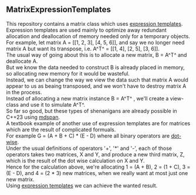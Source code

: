 ## MatrixExpressionTemplates
This repository contains a matrix class which uses [expression templates](https://en.wikipedia.org/wiki/Expression_templates). <br>Expression templates are used mainly to optimize away redundant allocation and deallocation of memory needed only for a temporary objects.<br>For example, let matrix A = [[1, 2, 3], [4, 5, 6]], and say we no longer need matrix A but want its transpose, i.e. A^T^ = [[1, 4], [2, 5], [3, 6]].<br>The usual way of going about this is to allocate a new matrix, B = A^T^ and deallocate A.<br>But we know the data needed to construct B is already placed in memory, so allocating new memory for it would be wasteful.<br>Instead, we can change the way we view the data such that matrix A would appear to us as beaing transposed, and we won't have to destroy matrix A in the process.<br>Instead of allocating a new matrix instance B = A^T^ , we'll create a view-class and use it to simulate A^T^.<br>So far so good, but these types of shenanigans are already possible in C++23 using [mdspan](https://en.cppreference.com/w/cpp/container/mdspan). <br>A textbook example of another use of expression templates are for matrices which are the result of complicated formuals.<br> For example G = (A + B + C) * (E - D) where all binary operators are [dot-wise](https://en.wikipedia.org/wiki/Hadamard_product_(matrices)). <br>Under the usual definitions of operators '+', '*' and '-', each of those operators takes two matrices, X and Y, and produce a new third matrix, Z, which is the result of the dot wise calculation on X and Y.<br>Hence for the calculation above, we're allocating 1 = (A + B), 2 = (1 + C), 3 = (E - D), and 4 = (2 * 3) new matrices, when we really want at most just one new matrix.<br>Using [expression templates](https://en.wikipedia.org/wiki/Expression_templates) we can achieve the wanted result.